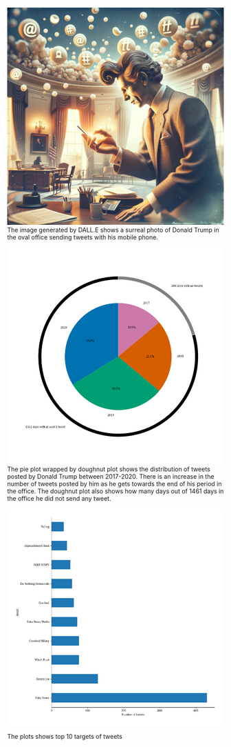 
<!-- 
<figure style="text-align: center;">
  <img src="https://github.com/Htbibalan/PYTHON_COURSE_2024/blob/main/source/surea.webp" alt="Banner image" style="width: 50%; display: block; margin-left: auto; margin-right: auto;"/>
  <figcaption>The image generated by DALL.E shows a surreal photo of Donald Trump in the oval office sending tweets with his mobile phone</figcaption>
</figure> -->


![Banner Image](https://github.com/Htbibalan/PYTHON_COURSE_2024/blob/main/source/surea.webp)
The image generated by DALL.E shows a surreal photo of Donald Trump in the oval office sending tweets with his mobile phone.


<!-- <figure style="text-align: center;">
  <img src="https://github.com/Htbibalan/PYTHON_COURSE_2024/blob/main/plots/pie_doughnut.png" alt="Pie plot" style="width: 50%; display: block; margin-left: auto; margin-right: auto;"/>
  <figcaption>The distribution of tweets</figcaption>
</figure> -->



![pie](https://github.com/Htbibalan/PYTHON_COURSE_2024/blob/main/plots/pie_doughnut.png)
The pie plot wrapped by doughnut plot shows the distribution of tweets posted by Donald Trump between 2017-2020. There is an increase in the number of tweets posted by him as he gets towards the end of his period in the office. The doughnut plot also shows how many days out of 1461 days in the office he did not send any tweet.

![top_10_insults](https://github.com/Htbibalan/PYTHON_COURSE_2024/blob/main/plots/top_10_insults.png)

The plots shows top 10 targets of tweets